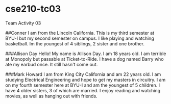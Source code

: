 # cse210-tc03

Team Activity 03

##Conner
I am from the Lincoln California. 
This is my third semester at BYU-I but my second semester on campus. 
I like playing and watching basketball.
Im the youngest of 4 siblings, 2 sister and one brother. 

###Allison Day
Hello! My name is Allison Day. I am 18 years old. I am terrible at Monopoly but passable at Ticket-to-Ride. I have a dog named Barry who ate my earbud once. It still hasn't come out.

###Mark Howard
I am from King City California and am 22 years old.  I am
studying Electrical Engineering and hope to get my masters
in circuitry.  I am on my fourth semester here at BYU-I and
am the youngest of 5 children.  I have 4 older sisters, 3 
of which are married.  I enjoy reading and watching movies,
as well as hanging out with friends.
